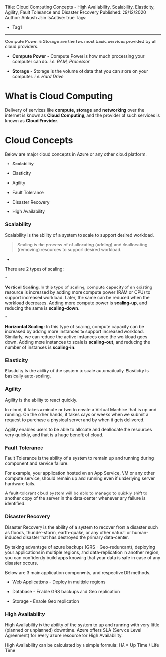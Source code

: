 Title: Cloud Computing Concepts - High Availability, Scalability, Elasticity, Agility, Fault Tolerance and Disaster Recovery
Published: 29/12/2020
Author: Ankush Jain
IsActive: true
Tags:
  - Tag1
---
Compute Power & Storage are the two most basic services provided by all cloud providers.

*   **Compute Power**  - Compute Power is how much processing your computer can do. *i.e. RAM, Processor*

*   **Storage** -  Storage is the volume of data that you can store on your computer. *i.e. Hard Drive*



# What is Cloud Computing

Delivery of services like **compute, storage** and **networking** over the internet is known as **Cloud Computing**, and the provider of such services is known as **Cloud Provider**.

# Cloud Concepts

Below are major cloud concepts in Azure or any other cloud platform.

*   Scalability

*   Elasticity

*   Agility

*   Fault Tolerance 

*   Disaster Recovery

*   High Availability



### Scalability

Scalability is the ability of a system to scale to support desired workload. 

> Scaling is the process of of allocating (adding) and deallocating (removing) resources to support desired workload.

*   

There are 2 types of scaling:

    *   

**Vertical Scaling**: In this type of scaling, compute capacity of an existing resource is increased by adding more compute power (RAM or CPU) to support increased workload. Later, the same can be reduced when the workload decreases. Adding more compute power is **scaling-up**, and reducing the same is **scaling-down**.

    *   

**Horizontal Scaling**: In this type of scaling, compute capacity can be increased by adding more instances to support increased workload. Similarly, we can reduce the active instances once the workload goes down. Adding more instances to scale is **scaling-out**, and reducing the number of instances is **scaling-in**.

### Elasticity

Elasticity is the ability of the system to scale automatically. Elasticity is basically auto-scaling.

### Agility

Agility is the ability to react quickly. 

In cloud, it takes a minute or two to create a Virtual Machine that is up and running. On the other hands, it takes days or weeks when we submit a request to purchase a physical server and by when it gets delivered.

Agility enables users to be able to allocate and deallocate the resources very quickly, and that is a huge benefit of cloud.

### Fault Tolerance

Fault Tolerance is the ability of a system to remain up and running during component and service failure. 

For example, your application hosted on an App Service, VM or any other compute service, should remain up and running even if underlying server hardware fails. 

A fault-tolerant cloud system will be able to manage to quickly shift to another copy of the server in the data-center whenever any failure is identified.

### Disaster Recovery

Disaster Recovery is the ability of a system to recover from a disaster such as floods, thunder-storm, earth-quake, or any other natural or human-induced disaster that has destroyed the primary data-center.

By taking advantage of azure backups (GRS - Geo-redundant), deploying your applications in multiple regions, and data-replication in another region, you can confidently build apps knowing that your data is safe in case of any disaster occurs.

Below are 3 main application components, and respective DR methods.

*   Web Applications - Deploy in multiple regions

*   Database - Enable GRS backups and Geo replication

*   Storage - Enable Geo replication



### High Availability

High Availability is the ability of the system to up and running with very little (planned or unplanned) downtime. Azure offers SLA (Service Level Agreement) for every azure resource for High Availability.

High Availability can be calculated by a simple formula: HA = Up Time / Life Time

                